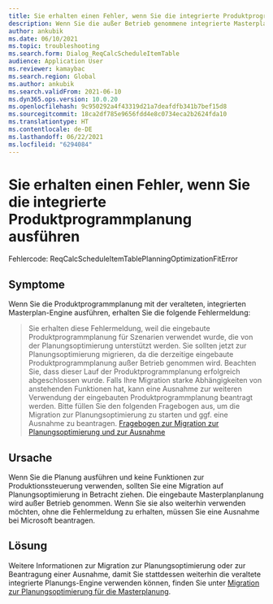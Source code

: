 ```yaml
---
title: Sie erhalten einen Fehler, wenn Sie die integrierte Produktprogrammplanung ausführen
description: Wenn Sie die außer Betrieb genommene integrierte Masterplanungs-Engine ausführen, erhalten Sie eine Fehlermeldung.
author: ankubik
ms.date: 06/10/2021
ms.topic: troubleshooting
ms.search.form: Dialog_ReqCalcScheduleItemTable
audience: Application User
ms.reviewer: kamaybac
ms.search.region: Global
ms.author: ankubik
ms.search.validFrom: 2021-06-10
ms.dyn365.ops.version: 10.0.20
ms.openlocfilehash: 9c950292a4f43319d21a7deafdfb341b7bef15d8
ms.sourcegitcommit: 18ca2df785e9656fdd4e8c0734eca2b2624fda10
ms.translationtype: HT
ms.contentlocale: de-DE
ms.lasthandoff: 06/22/2021
ms.locfileid: "6294084"
---
```

# <a name="you-receive-an-error-when-running-the-built-in-master-planning-engine"></a>Sie erhalten einen Fehler, wenn Sie die integrierte Produktprogrammplanung ausführen

Fehlercode: ReqCalcScheduleItemTablePlanningOptimizationFitError

## <a name="symptoms"></a>Symptome

Wenn Sie die Produktprogrammplanung mit der veralteten, integrierten Masterplan-Engine ausführen, erhalten Sie die folgende Fehlermeldung:

> Sie erhalten diese Fehlermeldung, weil die eingebaute Produktprogrammplanung für Szenarien verwendet wurde, die von der Planungsoptimierung unterstützt werden. Sie sollten jetzt zur Planungsoptimierung migrieren, da die derzeitige eingebaute Produktprogrammplanung außer Betrieb genommen wird. Beachten Sie, dass dieser Lauf der Produktprogrammplanung erfolgreich abgeschlossen wurde. Falls Ihre Migration starke Abhängigkeiten von anstehenden Funktionen hat, kann eine Ausnahme zur weiteren Verwendung der eingebauten Produktprogrammplanung beantragt werden. Bitte füllen Sie den folgenden Fragebogen aus, um die Migration zur Planungsoptimierung zu starten und ggf. eine Ausnahme zu beantragen. [Fragebogen zur Migration zur Planungsoptimierung und zur Ausnahme](https://go.microsoft.com/fwlink/?linkid=2144962)

## <a name="cause"></a>Ursache

Wenn Sie die Planung ausführen und keine Funktionen zur Produktionssteuerung verwenden, sollten Sie eine Migration auf Planungsoptimierung in Betracht ziehen. Die eingebaute Masterplanplanung wird außer Betrieb genommen. Wenn Sie sie also weiterhin verwenden möchten, ohne die Fehlermeldung zu erhalten, müssen Sie eine Ausnahme bei Microsoft beantragen.

## <a name="resolution"></a>Lösung

Weitere Informationen zur Migration zur Planungsoptimierung oder zur Beantragung einer Ausnahme, damit Sie stattdessen weiterhin die veraltete integrierte Planungs-Engine verwenden können, finden Sie unter [Migration zur Planungsoptimierung für die Masterplanung](/dynamics365/supply-chain/master-planning/new-master-planning-engine).
